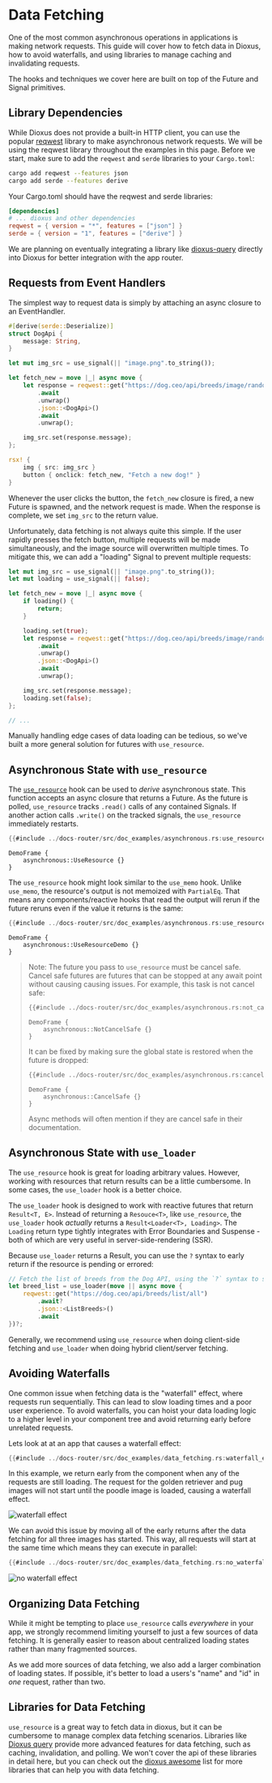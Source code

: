 # Data Fetching

One of the most common asynchronous operations in applications is making network requests. This guide will cover how to fetch data in Dioxus, how to avoid waterfalls, and using libraries to manage caching and invalidating requests.

The hooks and techniques we cover here are built on top of the Future and Signal primitives.

## Library Dependencies

While Dioxus does not provide a built-in HTTP client, you can use the popular [reqwest](https://docs.rs/reqwest/latest/reqwest/) library to make asynchronous network requests. We will be using the reqwest library throughout the examples in this page. Before we start, make sure to add the `reqwest` and `serde` libraries to your `Cargo.toml`:

```sh
cargo add reqwest --features json
cargo add serde --features derive
```

Your Cargo.toml should have the reqwest and serde libraries:
```toml
[dependencies]
# ... dioxus and other dependencies
reqwest = { version = "*", features = ["json"] }
serde = { version = "1", features = ["derive"] }
```

We are planning on eventually integrating a library like [dioxus-query](https://crates.io/crates/dioxus-query) directly into Dioxus for better integration with the app router.

## Requests from Event Handlers

The simplest way to request data is simply by attaching an async closure to an EventHandler.

```rust
#[derive(serde::Deserialize)]
struct DogApi {
    message: String,
}

let mut img_src = use_signal(|| "image.png".to_string());

let fetch_new = move |_| async move {
    let response = reqwest::get("https://dog.ceo/api/breeds/image/random")
        .await
        .unwrap()
        .json::<DogApi>()
        .await
        .unwrap();

    img_src.set(response.message);
};

rsx! {
    img { src: img_src }
    button { onclick: fetch_new, "Fetch a new dog!" }
}
```

Whenever the user clicks the button, the `fetch_new` closure is fired, a new Future is spawned, and the network request is made. When the response is complete, we set `img_src` to the return value.

Unfortunately, data fetching is not always quite this simple. If the user rapidly presses the fetch button, multiple requests will be made simultaneously, and the image source will overwritten multiple times. To mitigate this, we can add a "loading" Signal to prevent multiple requests:

```rust
let mut img_src = use_signal(|| "image.png".to_string());
let mut loading = use_signal(|| false);

let fetch_new = move |_| async move {
    if loading() {
        return;
    }

    loading.set(true);
    let response = reqwest::get("https://dog.ceo/api/breeds/image/random")
        .await
        .unwrap()
        .json::<DogApi>()
        .await
        .unwrap();

    img_src.set(response.message);
    loading.set(false);
};

// ...
```

Manually handling edge cases of data loading can be tedious, so we've built a more general solution for futures with `use_resource`.

## Asynchronous State with `use_resource`

The [`use_resource`](https://docs.rs/dioxus-hooks/latest/dioxus_hooks/fn.use_resource.html) hook can be used to *derive* asynchronous state. This function accepts an async closure that returns a Future. As the future is polled, `use_resource` tracks `.read()` calls of any contained Signals. If another action calls `.write()` on the tracked signals, the `use_resource` immediately restarts.

```rust
{{#include ../docs-router/src/doc_examples/asynchronous.rs:use_resource}}
```

```inject-dioxus
DemoFrame {
    asynchronous::UseResource {}
}
```

The `use_resource` hook might look similar to the `use_memo` hook. Unlike `use_memo`, the resource's output is not memoized with `PartialEq`. That means any components/reactive hooks that read the output will rerun if the future reruns even if the value it returns is the same:

```rust
{{#include ../docs-router/src/doc_examples/asynchronous.rs:use_resource_memo}}
```

```inject-dioxus
DemoFrame {
    asynchronous::UseResourceDemo {}
}
```

> Note: The future you pass to `use_resource` must be cancel safe. Cancel safe futures are futures that can be stopped at any await point without causing causing issues. For example, this task is not cancel safe:
>
> ```rust
> {{#include ../docs-router/src/doc_examples/asynchronous.rs:not_cancel_safe}}
> ```
>
>
> ```inject-dioxus
> DemoFrame {
>     asynchronous::NotCancelSafe {}
> }
> ```
>
> It can be fixed by making sure the global state is restored when the future is dropped:
> ```rust
> {{#include ../docs-router/src/doc_examples/asynchronous.rs:cancel_safe}}
> ```
>
> ```inject-dioxus
> DemoFrame {
>     asynchronous::CancelSafe {}
> }
> ```
>
> Async methods will often mention if they are cancel safe in their documentation.

## Asynchronous State with `use_loader`

The `use_resource` hook is great for loading arbitrary values. However, working with resources that return results can be a little cumbersome. In some cases, the `use_loader` hook is a better choice.

The `use_loader` hook is designed to work with reactive futures that return `Result<T, E>`. Instead of returning a `Resouce<T>`, like `use_resource`, the `use_loader` hook *actually* returns a `Result<Loader<T>, Loading>`. The `Loading` return type tightly integrates with Error Boundaries and Suspense - both of which are very useful in server-side-rendering (SSR).

Because `use_loader` returns a Result, you can use the `?` syntax to early return if the resource is pending or errored:

```rust
// Fetch the list of breeds from the Dog API, using the `?` syntax to suspend or throw errors
let breed_list = use_loader(move || async move {
    reqwest::get("https://dog.ceo/api/breeds/list/all")
        .await?
        .json::<ListBreeds>()
        .await
})?;
```

Generally, we recommend using `use_resource` when doing client-side fetching and `use_loader` when doing hybrid client/server fetching.

## Avoiding Waterfalls

One common issue when fetching data is the "waterfall" effect, where requests run sequentially. This can lead to slow loading times and a poor user experience. To avoid waterfalls, you can hoist your data loading logic to a higher level in your component tree and avoid returning early before unrelated requests.

Lets look at at an app that causes a waterfall effect:

```rust
{{#include ../docs-router/src/doc_examples/data_fetching.rs:waterfall_effect}}
```

In this example, we return early from the component when any of the requests are still loading. The request for the golden retriever and pug images will not start until the poodle image is loaded, causing a waterfall effect.

![waterfall effect](/assets/07/waterfall_effect.png)

We can avoid this issue by moving all of the early returns after the data fetching for all three images has started. This way, all requests will start at the same time which means they can execute in parallel:

```rust
{{#include ../docs-router/src/doc_examples/data_fetching.rs:no_waterfall_effect}}
```

![no waterfall effect](/assets/07/no_waterfall_effect.png)

## Organizing Data Fetching

While it might be tempting to place `use_resource` calls *everywhere* in your app, we strongly recommend limiting yourself to just a few sources of data fetching. It is generally easier to reason about centralized loading states rather than many fragmented sources.

As we add more sources of data fetching, we also add a larger combination of loading states. If possible, it's better to load a users's "name" and "id" in *one* request, rather than two.

## Libraries for Data Fetching

`use_resource` is a great way to fetch data in dioxus, but it can be cumbersome to manage complex data fetching scenarios. Libraries like [Dioxus query](https://docs.rs/dioxus-query/latest/dioxus_query/) provide more advanced features for data fetching, such as caching, invalidation, and polling. We won't cover the api of these libraries in detail here, but you can check out the [dioxus awesome](https://dioxuslabs.com/awesome/) list for more libraries that can help you with data fetching.

